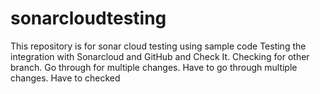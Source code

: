 # sonarcloudtesting
This repository is for sonar cloud testing using sample code
Testing the integration with Sonarcloud and GitHub and Check It.
Checking for other branch.
Go through for multiple changes.
Have to go through multiple changes.
Have to checked
